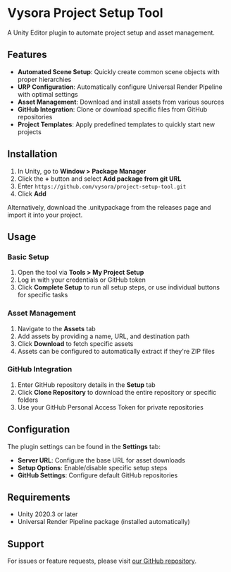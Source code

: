 # Vysora Project Setup Tool

A Unity Editor plugin to automate project setup and asset management.

## Features

- **Automated Scene Setup**: Quickly create common scene objects with proper hierarchies
- **URP Configuration**: Automatically configure Universal Render Pipeline with optimal settings
- **Asset Management**: Download and install assets from various sources
- **GitHub Integration**: Clone or download specific files from GitHub repositories
- **Project Templates**: Apply predefined templates to quickly start new projects

## Installation

1. In Unity, go to **Window > Package Manager**
2. Click the **+** button and select **Add package from git URL**
3. Enter `https://github.com/vysora/project-setup-tool.git`
4. Click **Add**

Alternatively, download the .unitypackage from the releases page and import it into your project.

## Usage

### Basic Setup

1. Open the tool via **Tools > My Project Setup**
2. Log in with your credentials or GitHub token
3. Click **Complete Setup** to run all setup steps, or use individual buttons for specific tasks

### Asset Management

1. Navigate to the **Assets** tab
2. Add assets by providing a name, URL, and destination path
3. Click **Download** to fetch specific assets
4. Assets can be configured to automatically extract if they're ZIP files

### GitHub Integration

1. Enter GitHub repository details in the **Setup** tab
2. Click **Clone Repository** to download the entire repository or specific folders
3. Use your GitHub Personal Access Token for private repositories

## Configuration

The plugin settings can be found in the **Settings** tab:

- **Server URL**: Configure the base URL for asset downloads
- **Setup Options**: Enable/disable specific setup steps
- **GitHub Settings**: Configure default GitHub repositories

## Requirements

- Unity 2020.3 or later
- Universal Render Pipeline package (installed automatically)

## Support

For issues or feature requests, please visit [our GitHub repository](https://github.com/vysora/project-setup-tool/issues).